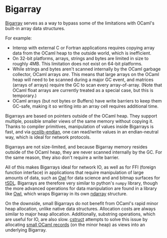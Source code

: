 # Bigarray

[Bigarray](https://caml.inria.fr/pub/docs/manual-ocaml/libref/Bigarray.html)
serves as a way to bypass some of the limitations with OCaml's built-in array data structures.

For example:

* Interop with external C or Fortran applications requires copying array data from the OCaml heap
to the outside world, which is inefficient.
* On 32-bit platforms, arrays, strings and bytes are limited in size to roughly 4MB.
This limitation does not exist on 64-bit platforms.
* While strings and bytes aren't scanned internally by the OCaml garbage collector,
OCaml arrays *are*.
This means that large arrays on the OCaml heap will need to be scanned during a major GC event,
and matrices (arrays of arrays) require the GC to scan every array-of-array.
(Note that OCaml float arrays are currently treated as a special case, but this is
temporary.)
* OCaml arrays (but not bytes or Buffers) have write barriers to keep them GC-safe,
making it so writing into an array cell requires additional time.

Bigarrays are based on pointers outside of the OCaml heap.
They support multiple, possible smaller views of the same memory without copying it.
Thanks to compiler primitives, manipulation of values inside Bigarrays is fast,
and via [ocplib-endian](https://github.com/OCamlPro/ocplib-endian),
one can read/write values in an endian-neutral way, which is ideal for network protocols.

Bigarrays are not size-limited, and because Bigarray memory resides outside of the OCaml heap,
they are never scanned internally by the GC.
For the same reason, they also don't require a write barrier.

All of this makes Bigarrays ideal for network IO, as well as for FFI (foreign function interface)
in applications that require manipulation of large amounts of data,
such as [Owl] for data science and
and bitmap surfaces for [tSDL](https://github.com/dbuenzli/tsdl).
Bigarrays are therefore very similar to python's `numpy` library,
though the more advanced operations for data manipulation are found in a library like [Owl],
which wraps Bigarray in its own [ndarray](https://www.cl.cam.ac.uk/~lw525/owl/chapter/ndarray.html)
structure.

On the downside,
small Bigarrays do not benefit from OCaml's rapid minor heap allocation,
unlike native data structures.
Allocation costs are always similar to major heap allocation.
Additionally,
substring operations, which are useful for IO,
are also slow.
[cstruct](https://github.com/mirage/ocaml-cstruct) attempts to solve this issue
by allocating [small OCaml records](https://github.com/mirage/ocaml-cstruct/blob/master/lib/cstruct.mli#L143)
(on the minor heap) as views into an underlying
Bigarray.

[Owl]: https://ocaml.xyz/ "Owl"
